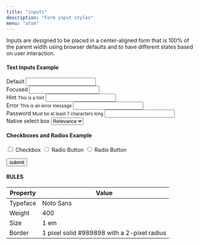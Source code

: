 ```yaml
---
title: "inputs"
description: "Form input styles"
menu: "atom"
---
```


Inputs are designed to be placed in a center-aligned form that is 100% of the parent width using browser defaults and to have different states based on user interaction.

#### Text Inputs Example

<form>
  <div>
    <label for="default-input">Default</label>
    <input type="text" id="default-input">
  </div>
  <div>
    <label for="focused-input">Focused</label>
    <input type="text" class="focus">
  </div>
  <div>
    <label for="hint-input">Hint</label>
    <small>This is a hint</small>     
    <input type="text" id="hint-input">
  </div>
  <div>
    <label for="error-input">Error</label>
    <small class="error" for="error-input">This is an error message</small>     
    <input type="text" id="error-input" class="is-invalid">
  </div>
  <div>
    <label for="password-input" class="password-label">Password</label>
    <small>Must be at least 7 characters long</small>    
    <input type="password" class="password">
  </div>
  <div>
    <label for="native-select">Native select box</label>
    <select>
      <option value="Relevance">Relevance</option>
      <option value="Newest">Newest</option>
      <option value="Oldest">Oldest</option>
    </select>
  </div>

  <div class="checkbox-group">
    <h4>Checkboxes and Radios Example</h4>
    <label class="checkbox"><input type="checkbox"> Checkbox</label>
    <label class="checkbox"><input type="radio" name="radio"> Radio Button</label>
    <label class="checkbox"><input type="radio" name="radio"> Radio Button</label>
  </div> 
  
  <button id="button" type="submit" class="button promo">submit</button>   
</form>  

#### RULES

| Property | Value |
| --- | --- |
| Typeface | Noto Sans |
| Weight | 400 |
| Size | 1 em |
| Border | 1 pixel solid #989898 with a 2-pixel radius |

<script async src="/js/forms.js"></script>
